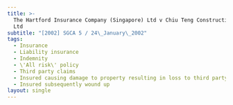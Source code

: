 ```yaml
---
title: >-
  The Hartford Insurance Company (Singapore) Ltd v Chiu Teng Construction Pte
  Ltd
subtitle: "[2002] SGCA 5 / 24\_January\_2002"
tags:
  - Insurance
  - Liability insurance
  - Indemnity
  - \'All risk\' policy
  - Third party claims
  - Insured causing damage to property resulting in loss to third party
  - Insured subsequently wound up
layout: single
---
```


